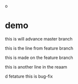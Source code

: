o 
# demo

this is will advance master branch 


this is the line from feature branch

this is made on the feature branch

this is another line in the reaam

d fetature 
this is bug-fix
